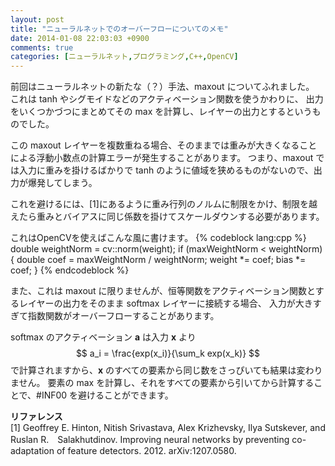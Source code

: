 ```yaml
---
layout: post
title: "ニューラルネットでのオーバーフローについてのメモ"
date: 2014-01-08 22:03:03 +0900
comments: true
categories: [ニューラルネット,プログラミング,C++,OpenCV]
---
```

前回はニューラルネットの新たな（？）手法、maxout についてふれました。
これは tanh やシグモイドなどのアクティベーション関数を使うかわりに、
出力をいくつかづつにまとめてその max を計算し、レイヤーの出力とするというものでした。

この maxout レイヤーを複数重ねる場合、そのままでは重みが大きくなることによる浮動小数点の計算エラーが発生することがあります。
つまり、maxout では入力に重みを掛けるばかりで tanh のように値域を狭めるものがないので、出力が爆発してしまう。

これを避けるには、[1]にあるように重み行列のノルムに制限をかけ、制限を越えたら重みとバイアスに同じ係数を掛けてスケールダウンする必要があります。

<!-- more -->

これはOpenCVを使えばこんな風に書けます。
{% codeblock lang:cpp %}
double weightNorm = cv::norm(weight);
if (maxWeightNorm < weightNorm)
{
  double coef = maxWeightNorm / weightNorm;
  weight *= coef;
  bias *= coef;
}
{% endcodeblock %}

また、これは maxout に限りませんが、恒等関数をアクティベーション関数とするレイヤーの出力をそのまま softmax レイヤーに接続する場合、
入力が大きすぎて指数関数がオーバーフローすることがあります。

softmax のアクティベーション $\mathbf{a}$ は入力 $\mathbf{x}$ より
$$
a_i = \frac{exp(x_i)}{\sum_k exp(x_k)}
$$
で計算されますから、$\mathbf{x}$ のすべての要素から同じ数をさっぴいても結果は変わりません。
要素の max を計算し、それをすべての要素から引いてから計算することで、#INF00 を避けることができます。

**リファレンス**<br>
[1] Geoffrey E. Hinton, Nitish Srivastava, Alex Krizhevsky, Ilya Sutskever, and Ruslan R.　Salakhutdinov. Improving neural networks by preventing co-adaptation of feature detectors.
2012. arXiv:1207.0580.
